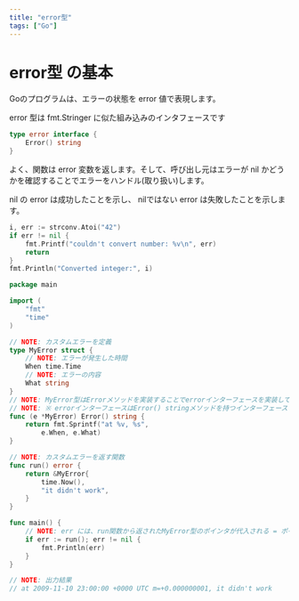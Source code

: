 ```yaml
---
title: "error型"
tags: ["Go"]
---
```

# error型 の基本
Goのプログラムは、エラーの状態を error 値で表現します。

error 型は fmt.Stringer に似た組み込みのインタフェースです

```go
type error interface {
    Error() string
}
```

よく、関数は error 変数を返します。そして、呼び出し元はエラーが nil かどうかを確認することでエラーをハンドル(取り扱い)します。

nil の error は成功したことを示し、 nilではない error は失敗したことを示します。
```go
i, err := strconv.Atoi("42")
if err != nil {
    fmt.Printf("couldn't convert number: %v\n", err)
    return
}
fmt.Println("Converted integer:", i)
```

```go
package main

import (
	"fmt"
	"time"
)

// NOTE: カスタムエラーを定義
type MyError struct {
	// NOTE: エラーが発生した時間
	When time.Time
	// NOTE: エラーの内容
	What string
}
// NOTE: MyError型はErrorメソッドを実装することでerrorインターフェースを実装している
// NOTE: ※ errorインターフェースはError() stringメソッドを持つインターフェース
func (e *MyError) Error() string {
	return fmt.Sprintf("at %v, %s",
		e.When, e.What)
}

// NOTE: カスタムエラーを返す関数
func run() error {
	return &MyError{
		time.Now(),
		"it didn't work",
	}
}

func main() {
	// NOTE: err には、run関数から返されたMyError型のポインタが代入される = ポインタが返されるので、nilチェックがが可能
	if err := run(); err != nil {
		fmt.Println(err)
	}
}

// NOTE: 出力結果
// at 2009-11-10 23:00:00 +0000 UTC m=+0.000000001, it didn't work
```
